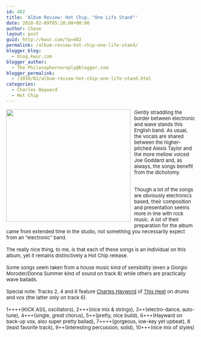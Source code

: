 ```yaml
---
id: 482
title: 'Album Review: Hot Chip, "One Life Stand"'
date: 2010-02-09T05:28:00+00:00
author: Chase
layout: post
guid: http://kwur.com/?p=482
permalink: /album-review-hot-chip-one-life-stand/
blogger_blog:
  - blog.kwur.com
blogger_author:
  - The Philosophernoreply@blogger.com
blogger_permalink:
  - /2010/02/album-review-hot-chip-one-life-stand.html
categories:
  - Charles Hayward
  - Hot Chip
---
```

<div class="pf-content">
  <p>
    <a onblur="try {parent.deselectBloggerImageGracefully();} catch(e) {}" href="http://upload.wikimedia.org/wikipedia/en/d/d6/HotChip-OneLifeStand.jpg"><img style="float:left; margin:0 10px 10px 0;cursor:pointer; cursor:hand;width: 331px; height: 300px;" src="http://upload.wikimedia.org/wikipedia/en/d/d6/HotChip-OneLifeStand.jpg" border="0" alt="" /></a><span class="Apple-style-span" style="font-size: small;">Gently straddling the border between electronic and wave stands this English band. As usual, the vocals are shared between the higher-pitched Alexis Taylor and the more mellow voiced Joe Goddard and, as always, the songs benefit from the dichotomy.</span>
  </p>
  
  <div>
    <span class="Apple-style-span" style="font-size: small;"><br /></span>
  </div>
  
  <div>
    <span class="Apple-style-span" style="font-size: small;">Though a lot of the songs are obviously electronics based, their composition and presentation seems more in line with rock music. A lot of their preparation for the album came from extended time in the studio, not something you necessarily expect from an “electronic” band.</span>
  </div>
  
  <div>
    <span class="Apple-style-span" style="font-size: small;"><br /></span>
  </div>
  
  <div>
    <span class="Apple-style-span" style="font-size: small;">The really nice thing, to me, is that each of these songs is an individual on this album, yet it remains distinctively a Hot Chip release.</span>
  </div>
  
  <div>
    <span class="Apple-style-span" style="font-size: small;"><br /></span>
  </div>
  
  <div>
    <span class="Apple-style-span" style="font-size: small;">Some songs seem taken from a house music kind of sensibility (even a Giorgio Moroder/Donna Summer kind of sound on track 8) while others are practically wave ballads.</span>
  </div>
  
  <div>
    <span class="Apple-style-span" style="font-size: small;"><br /></span>
  </div>
  
  <div>
    <span class="Apple-style-span" style="font-size: small;">Special note: Tracks 2, 4 and 6 feature <a href="http://en.wikipedia.org/wiki/Charles_Hayward_(musician)">Charles Hayword</a> of <a href="http://en.wikipedia.org/wiki/This_Heat">This Heat</a> on drums and vox (the latter only on track 6).</span>
  </div>
  
  <div>
    <span class="Apple-style-span" style="font-size: small;"><br /></span>
  </div>
  
  <div>
    <span class="Apple-style-span" style="font-size: small;">1++++(KICK ASS, oscillators), 2+++(nice mix & strings), 3++(electro-dance, auto-tune), 4+++(single, <i>great </i>chorus), 5++(pretty, nice build), 6+++(Hayward on back-up vox, also super pretty ballad), 7++++(gorgeous, low-key yet upbeat), 8 (least favorite track), 9++(interesting percussion, solid), 10+++(nice mix of styles)</span>
  </div>
</div>